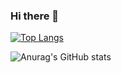 ### Hi there 👋

<!--
**Eeeextend/Eeeextend** is a ✨ _special_ ✨ repository because its `README.md` (this file) appears on your GitHub profile.

Here are some ideas to get you started:

- 🔭 I’m currently working on ...
- 🌱 I’m currently learning ...
- 👯 I’m looking to collaborate on ...
- 🤔 I’m looking for help with ...
- 💬 Ask me about ...
- 📫 How to reach me: ...
- 😄 Pronouns: ...
- ⚡ Fun fact: ...
-->

[![Top Langs](https://github-readme-stats.vercel.app/api/top-langs/?username=Eeeextend&langs_count=8)](https://github.com/Eeeextend/github-readme-stats)


![Anurag's GitHub stats](https://github-readme-stats.vercel.app/api?username=Eeeextend&hide=issues&show_icons=true)
